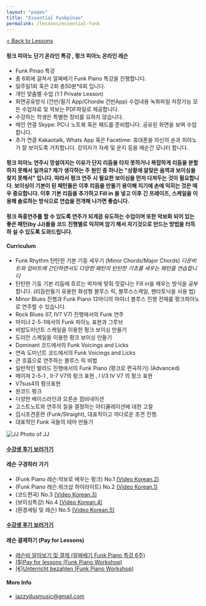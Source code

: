 ```yaml
---
layout: "pages"
title: "Essential Funkpinao"
permalink: /lessons/essential-funk
---
```

<a href="/lessons">< Back to Lessons</a>

#### 펑크 피아노 단기 온라인 특강 , 펑크 피아노 온라인 레슨

- Funk Pinao 특강 
- 총 6회에 걸쳐서 알짜배기 Funk Piano 특강을 진행합니다. 
- 일주일1회 혹은 2회 총50분*6회 입니다. 
- 개인 맞춤별 수업 (1:1 Private Lesson)
- 화면공유방식 (건반/필기 App/Chordie 건반App) 수업내용 녹화파일 저장가능 모든 수업자료 및 악보는  PDF파일로 제공합니다.
- 수강하는 학생은 특별한 장비를 요하지 않습니다.
- 메인 연결 Skype: PC나 노트북 혹은 패드를 준비합니다. 공유된 화면을 보며 수업합니다.
- 추가 연결 Kakaotalk, Whats App 혹은 Facetime: 휴대폰을 자신의 손과 피아노가 잘 보이도록 거치합니다. 강의자가 자세 및 운지 등을 매순간 모니터 합니다.

#### 펑크 피아노 연주시 망설여지는 이유가 단지 리듬을 타지 못하거나 복잡하게 리듬을 분할하지 못해서 일까요? 제가 생각하는 주 원인 중 하나는 "상황에 알맞은 음역과 보이싱을 찾지 못해서" 입니다. 따라서 펑크 연주 시 필요한 보이싱을 먼저 다져두는 것이 필요합니다. 보이싱이 기본이 된 패턴들은 이후 리듬을 만들기 용이해 지기에 손에 익히는 것은 매우 중요합니다. 이후 기본 리듬을 추가하고 Fill in 을 넣고 이후 긴 프레이즈, 스케일을 이용해 솔로하는 방식으로 연습을 전개해 나가면 좋습니다. 

#### 펑크 즉흥연주를 할 수 있도록 연주가 되게끔 유도하는 수업이며 또한 악보화 되어 있는 좋은 패턴(by JJ)들을 코드 진행별로 익히며 암기 해서 자기것으로 만드는 방법을 터득하 실 수 있도록 도와드립니다. 


#### Curriculum
- Funk Rhythm 탄탄한 기본 기둥 세우기 (Minor Chords/Major Chords)
*다운비트와 업비트에 간단하면서도 다양한 패턴의 탄탄한 기초를 세우는 패턴을 연습합니다*
- 탄탄한 기둥 기본 리듬에 흐르는 박자에 맞춰 맛갈나는 Fill in을 채우는 방식을 공부합니다. (리듬만들기 유용한 화성형 블루스 릭, 블루스스케일, 펜타토닉을 사용 법) 
- Minor Blues 진행과 Funk Piano 12마디의 마이너 블루스 진행 전체를 펑크피아노로 연주할 수 있습니다.
- Rock Blues (I7, IV7 V7) 진행에서의 Funk 연주 
- 마이너 2-5-1에서의 Funk 피아노 표현과 그루브 
- 비밥도미넌트 스케일을 이용한 펑크 보이싱 만들기 
- 도리안 스케일을 이용한 펑크 보이싱 만들기 
- Dominant 코드에서의 Funk Voicings and Licks 
- 연속 도미넌트 코드에서의 Funk Voicings and Licks
- 큰 호흡으로 연주하는 블루스 릭 비법
- 일반적인 발라드 진행에서의 Funk Piano (펑크로 편곡하기) (Advanced)
- 메이져 2-5-1 , II-7 V7의 펑크 표현 , I  I/3 IV V7 의 펑크 표현
- V7sus4의 펑크표현
- 원코드 펑크
- 다양한 베이스라인과 오른손 컴비네이션 
- 고스트노트와 연주의 질을 결정하는 아티큘레이션에 대한 고찰 
- 입시초견훈련 (Funk/Straight), 대표적이고 까다로운 초견 진행. 
- 대표적인 Funk 곡들의 테마 만들기 


<img src="https://jjmusic-online.github.io/assets/images/Lessonshot.jpeg" alt="JJ Photo of JJ"
	title="Photo of JJ" style="min-width: 150px" />
#### <a href="https://jjmusic-online.github.io/assets/images/photo13.jpg">수강생 후기 보러가기</a>




#### 레슨 구경하러 가기 
- (Funk Piano 레슨:악보로 배우는 펑크) No.1
    <a href="https://youtu.be/SaeBq5GyAEw" target="_blank"> (Video Korean.2)</a> 
- (Funk Piano 레슨:워크샵 하이라이트) No.2
    <a href="https://youtu.be/93QkhEATEMc" target="_blank"> (Video Korean.1)</a>  
- (코드편곡) No.3
    <a href="https://youtu.be/peX0o5pAD2Q" target="_blank"> (Video Korean.3)</a>
- (보이싱특강) No.4
    <a href="https://youtu.be/hi-q-cANOEc" target="_blank"> (Video Korean.4)</a>
- (환경세팅 및 레슨) No.5
    <a href="https://youtu.be/AVtyd8GAnoM" target="_blank"> (Video Korean.5)</a>

#### <a href="https://jjmusic-online.github.io/assets/images/photo13.jpg">수강생 후기 보러가기</a>

#### 레슨 결제하기 (Pay for Lessons)
- <a href="https://jazzydusmusic.gumroad.com/l/kyjzp" target="_blank"> 레슨비 알아보기 및 결제 (알짜배기 Funk Piano 특강 6주)</a> 
- <a href="http://jazzydusmusic.gumroad.com/l/nnxst" target="_blank"> ($)Pay for lessons (Funk Piano Workshop)</a>
- <a href="http://jazzydusmusic.gumroad.com/l/egqokm" target="_blank"> (€)Unterricht bezahlen (Funk Piano Workshop)</a>


  
#### More Info
- jazzydusmusic@gmail.com 






